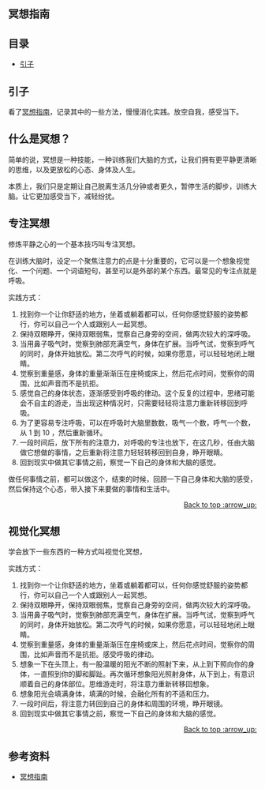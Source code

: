 ## 冥想指南

## <a name="index"></a> 目录
- [引子](#start)


## <a name="start"></a> 引子
看了[冥想指南][url-1]，记录其中的一些方法，慢慢消化实践。放空自我，感受当下。

## 什么是冥想？
简单的说，冥想是一种技能，一种训练我们大脑的方式，让我们拥有更平静更清晰的思维，以及更放松的心态、身体及人生。

本质上，我们只是定期让自己脱离生活几分钟或者更久，暂停生活的脚步，训练大脑。让它更加感受当下，减轻纷扰。

## 专注冥想
修炼平静之心的一个基本技巧叫专注冥想。

在训练大脑时，设定一个聚焦注意力的点是十分重要的，它可以是一个想象视觉化、一个问题、一个词语短句，甚至可以是外部的某个东西。最常见的专注点就是呼吸。

实践方式：
1. 找到你一个让你舒适的地方，坐着或躺着都可以，任何你感觉舒服的姿势都行，你可以自己一个人或跟别人一起冥想。
2. 保持双眼睁开，保持双眼弱焦，觉察自己身旁的空间，做两次较大的深呼吸。
3. 当用鼻子吸气时，觉察到肺部充满空气，身体在扩展。当呼气试，觉察到呼气的同时，身体开始放松。第二次呼气的时候，如果你愿意，可以轻轻地闭上眼睛。
4. 觉察到重量感，身体的重量渐渐压在座椅或床上，然后花点时间，觉察你的周围，比如声音而不是抗拒。
5. 感觉自己的身体状态，逐渐感受到呼吸的律动。这个反复的过程中，思绪可能会不自主的游走，当出现这种情况时，只需要轻轻将注意力重新转移回到呼吸。
6. 为了更容易专注呼吸，可以在呼吸时大脑里数数，吸气一个数，呼气一个数，从 1 到 10 ，然后重新循环。
7. 一段时间后，放下所有的注意力，对呼吸的专注也放下，在这几秒，任由大脑做它想做的事情，之后重新将注意力轻轻转移回到自身，睁开眼睛。
8. 回到现实中做其它事情之前，察觉一下自己的身体和大脑的感觉。

做任何事情之前，都可以做这个，结束的时候，回顾一下自己身体和大脑的感受，然后保持这个心态，带入接下来要做的事情和生活中。

<div align="right"><a href="#index">Back to top :arrow_up:</a></div>

## 视觉化冥想
学会放下一些东西的一种方式叫视觉化冥想，

实践方式：
1. 找到你一个让你舒适的地方，坐着或躺着都可以，任何你感觉舒服的姿势都行，你可以自己一个人或跟别人一起冥想。
2. 保持双眼睁开，保持双眼弱焦，觉察自己身旁的空间，做两次较大的深呼吸。
3. 当用鼻子吸气时，觉察到肺部充满空气，身体在扩展。当呼气试，觉察到呼气的同时，身体开始放松。第二次呼气的时候，如果你愿意，可以轻轻地闭上眼睛。
4. 觉察到重量感，身体的重量渐渐压在座椅或床上，然后花点时间，觉察你的周围，比如声音而不是抗拒。感受呼吸的律动。
5. 想象一下在头顶上，有一股温暖的阳光不断的照射下来，从上到下照向你的身体，一直照到你的脚和脚趾。再次循环想象阳光照射身体，从下到上，有意识顺着自己的身体部位。思维游走时，将注意力重新转移回想象。
6. 想象阳光会填满身体，填满的时候，会融化所有的不适和压力。
7. 一段时间后，将注意力转回到自己的身体和周围的环境，睁开眼镜。
8. 回到现实中做其它事情之前，察觉一下自己的身体和大脑的感觉。



<div align="right"><a href="#index">Back to top :arrow_up:</a></div>


## <a name="reference"></a> 参考资料
- [冥想指南][url-1]

[url-1]:https://movie.douban.com/subject/35284424/